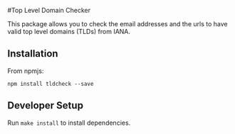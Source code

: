 #Top Level Domain Checker

This package allows you to check the email addresses and the urls to have
valid top level domains (TLDs) from IANA. 

## Installation

From npmjs:

```
npm install tldcheck --save
```

## Developer Setup

Run `make install` to install dependencies.

